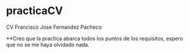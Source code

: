 # practicaCV
CV Francisco Jose Fernandez Pacheco

**Creo que la practica abarca todos los puntos de los requisitos, espero que no se me haya olvidado nada.
